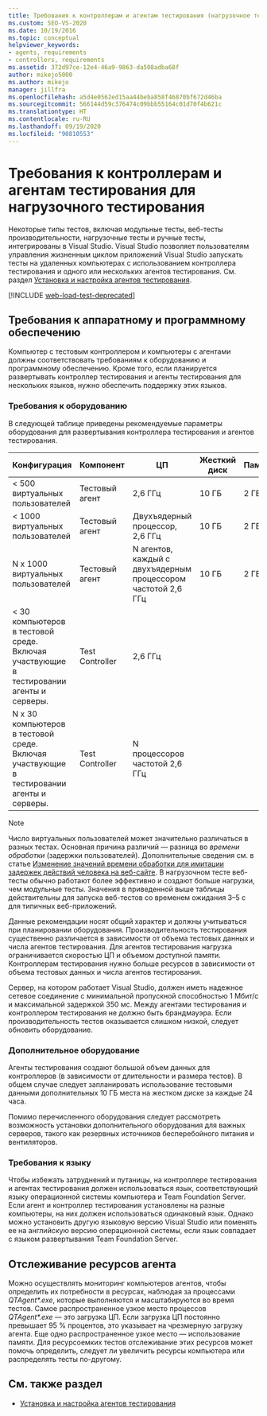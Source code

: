 ```yaml
---
title: Требования к контроллерам и агентам тестирования (нагрузочное тестирование)
ms.custom: SEO-VS-2020
ms.date: 10/19/2016
ms.topic: conceptual
helpviewer_keywords:
- agents, requirements
- controllers, requirements
ms.assetid: 372d97ce-12e4-46a9-9863-da508adba68f
author: mikejo5000
ms.author: mikejo
manager: jillfra
ms.openlocfilehash: a5d4e0562ed15aa44beba858f46870bf672d46ba
ms.sourcegitcommit: 566144d59c376474c09bbb55164c01d70f4b621c
ms.translationtype: HT
ms.contentlocale: ru-RU
ms.lasthandoff: 09/19/2020
ms.locfileid: "90810553"
---
```

# <a name="test-controller-and-test-agent-requirements-for-load-testing"></a>Требования к контроллерам и агентам тестирования для нагрузочного тестирования

Некоторые типы тестов, включая модульные тесты, веб-тесты производительности, нагрузочные тесты и ручные тесты, интегрированы в Visual Studio. Visual Studio позволяет пользователям управления жизненным циклом приложений Visual Studio запускать тесты на удаленных компьютерах с использованием контроллера тестирования и одного или нескольких агентов тестирования. См. раздел [Установка и настройка агентов тестирования](../test/lab-management/install-configure-test-agents.md).

[!INCLUDE [web-load-test-deprecated](includes/web-load-test-deprecated.md)]

## <a name="hardware-and-software-requirements"></a>Требования к аппаратному и программному обеспечению

Компьютер с тестовым контроллером и компьютеры с агентами должны соответствовать требованиям к оборудованию и программному обеспечению. Кроме того, если планируется развертывать контроллер тестирования и агенты тестирования для нескольких языков, нужно обеспечить поддержку этих языков.

### <a name="hardware-requirements"></a>Требования к оборудованию

В следующей таблице приведены рекомендуемые параметры оборудования для развертывания контроллера тестирования и агентов тестирования.

|**Конфигурация**|**Компонент**|**ЦП**|**Жесткий диск**|**Память**|
|-|-------------------|-|------------|-|
|< 500 виртуальных пользователей|Тестовый агент|2,6 ГГц|10 ГБ|2 ГБ|
|< 1000 виртуальных пользователей|Тестовый агент|Двухъядерный процессор, 2,6 ГГц|10 ГБ|2 ГБ|
|N x 1000 виртуальных пользователей|Тестовый агент|N агентов, каждый с двухъядерным процессором частотой 2,6 ГГц|10 ГБ|2 ГБ|
|\< 30 компьютеров в тестовой среде. Включая участвующие в тестировании агенты и серверы.|Test Controller|2,6 ГГц|||
|N x 30 компьютеров в тестовой среде. Включая участвующие в тестировании агенты и серверы.|Test Controller|N процессоров частотой 2,6 ГГц|||

> [!NOTE]
> Число виртуальных пользователей может значительно различаться в разных тестах. Основная причина различий — разница во *времени обработки* (задержки пользователей). Дополнительные сведения см. в статье [Изменение значений времени обработки для имитации задержек действий человека на веб-сайте](../test/edit-think-times-in-load-test-scenarios.md). В нагрузочном тесте веб-тесты обычно работают более эффективно и создают больше нагрузки, чем модульные тесты. Значения в приведенной выше таблицы действительны для запуска веб-тестов со временем ожидания 3–5 с для типичных веб-приложений.

Данные рекомендации носят общий характер и должны учитываться при планировании оборудования. Производительность тестирования существенно различается в зависимости от объема тестовых данных и числа агентов тестирования. Для агентов тестирования нагрузка ограничивается скоростью ЦП и объемом доступной памяти. Контроллерам тестирования нужно больше ресурсов в зависимости от объема тестовых данных и числа агентов тестирования.

Сервер, на котором работает Visual Studio, должен иметь надежное сетевое соединение с минимальной пропускной способностью 1 Мбит/с и максимальной задержкой 350 мс. Между агентами тестирования и контроллером тестирования не должно быть брандмауэра. Если производительность тестов оказывается слишком низкой, следует обновить оборудование.

### <a name="additional-hardware-considerations"></a>Дополнительное оборудование

Агенты тестирования создают большой объем данных для контроллеров (в зависимости от длительности и размера тестов). В общем случае следует запланировать использование тестовыми данными дополнительных 10 ГБ места на жестком диске за каждые 24 часа.

Помимо перечисленного оборудования следует рассмотреть возможность установки дополнительного оборудования для важных серверов, такого как резервных источников бесперебойного питания и вентиляторов.

### <a name="language-requirements"></a>Требования к языку

Чтобы избежать затруднений и путаницы, на контроллере тестирования и агентах тестирования должен использоваться язык, соответствующий языку операционной системы компьютера и Team Foundation Server. Если агент и контроллер тестирования установлены на разные компьютеры, на них должен использоваться одинаковый язык. Однако можно установить другую языковую версию Visual Studio или поменять ее на английскую версию операционной системы, если язык совпадает с языком развертывания Team Foundation Server.

## <a name="monitor-agent-resources"></a>Отслеживание ресурсов агента

Можно осуществлять мониторинг компьютеров агентов, чтобы определить их потребности в ресурсах, наблюдая за процессами *QTAgent\*.exe*, которые выполняются и масштабируются во время тестов. Самое распространенное узкое место процессов *QTAgent\*.exe* — это загрузка ЦП. Если загрузка ЦП постоянно превышает 95 % процентов, это указывает на чрезмерную загрузку агента. Еще одно распространенное узкое место — использование памяти. Для ресурсоемких тестов отслеживание этих ресурсов может помочь определить, следует ли увеличить ресурсы компьютера или распределять тесты по-другому.

## <a name="see-also"></a>См. также раздел

- [Установка и настройка агентов тестирования](../test/lab-management/install-configure-test-agents.md)

